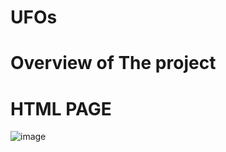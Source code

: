 # UFOs
# Overview of The project

# HTML PAGE
![image](https://user-images.githubusercontent.com/34757498/144695336-371ad0b3-1df5-4eab-9f02-2cc5174f22ec.png)
